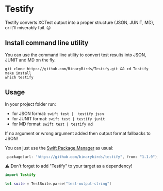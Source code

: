 # Testify

Testify converts XCTest output into a proper structure (JSON, JUNIT, MD), or it'll miserably fail. 😉


## Install command line utility

You can use the command line utility to convert test results into JSON, JUNIT and MD on the fly.

```
git clone https://github.com/BinaryBirds/Testify.git && cd Testify
make install
which testify
```

## Usage

In your project folder run:

* for JSON format: `swift test |  testify json` 
* for JUNIT format: `swift test | testify junit`
* for MD format: `swift test | testify md`

If no argument or wrong argument added then output format fallbacks to JSON!

You can just use the [Swift Package Manager](https://theswiftdev.com/2017/11/09/swift-package-manager-tutorial/) as usual:

```swift
.package(url: "https://github.com/binarybirds/testify", from: "1.1.0"),
```

⚠️ Don't forget to add "Testify" to your target as a dependency!


```swift
import Testify

let suite = TestSuite.parse("test-output-string")
